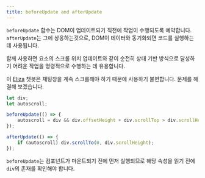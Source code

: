 ```yaml
---
title: beforeUpdate and afterUpdate
---
```


`beforeUpdate` 함수는 DOM이 업데이트되기 직전에 작업이 수행되도록 예약합니다. `afterUpdate`는 그에 상응하는것으로, DOM이 데이터와 동기화되면 코드를 실행하는 데 사용됩니다.

함께 사용하면 요소의 스크롤 위치 업데이트와 같이 순전히 상태 기반 방식으로 달성하기 어려운 작업을 명령적으로 수행하는 데 유용합니다.

이 [Eliza](https://en.wikipedia.org/wiki/ELIZA) 챗봇은 채팅창을 계속 스크롤해야 하기 때문에 사용하기 불편합니다. 문제를 해결해 보겠습니다.

```js
let div;
let autoscroll;

beforeUpdate(() => {
	autoscroll = div && div.offsetHeight + div.scrollTop > div.scrollHeight - 20;
});

afterUpdate(() => {
	if (autoscroll) div.scrollTo(0, div.scrollHeight);
});
```

`beforeUpdate`는 컴포넌트가 마운트되기 전에 먼저 실행되므로 해당 속성을 읽기 전에 `div`의 존재를 확인해야 합니다.
